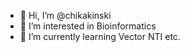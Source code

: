 - 👋 Hi, I’m @chikakinski
- 👀 I’m interested in Bioinformatics 
- 🌱 I’m currently learning Vector NTI etc.


<!---
chikakinski/chikakinski is a ✨ special ✨ repository because its `README.md` (this file) appears on your GitHub profile.
You can click the Preview link to take a look at your changes.
--->
